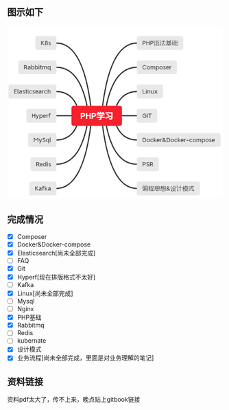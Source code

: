 

## 图示如下

![image-20210129180631221](.\FAQ\image-20210129180631221.png)

## 完成情况

+ [x] Composer
+ [x] Docker&Docker-compose
+ [x] Elasticsearch[尚未全部完成]
+ [ ] FAQ
+ [x] Git
+ [x] Hyperf[现在排版格式不太好]
+ [ ] Kafka
+ [x] Linux[尚未全部完成]
+ [ ] Mysql
+ [ ] Nginx
+ [x] PHP基础
+ [x] Rabbitmq
+ [ ] Redis
+ [ ] kubernate
+ [x] 设计模式
+ [x] 业务流程[尚未全部完成，里面是对业务理解的笔记]

## 资料链接

资料pdf太大了，传不上来，晚点贴上gitbook链接


